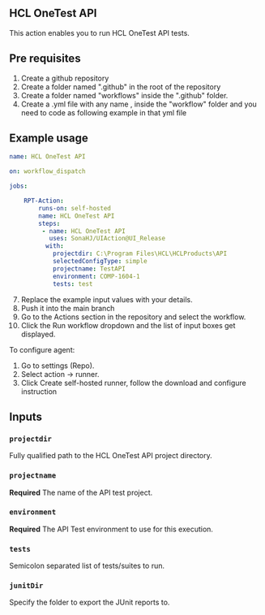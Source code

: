 ## HCL OneTest API
This action enables you to run HCL OneTest API tests.

## Pre requisites

1. Create a github repository
2. Create a folder named ".github" in the root of the repository
3. Create a folder named "workflows" inside the ".github" folder.
5. Create a .yml file with any name , inside the "workflow" folder and you need to code as following example in that yml file
## Example usage

```yaml
name: HCL OneTest API

on: workflow_dispatch

jobs:

    RPT-Action:
        runs-on: self-hosted
        name: HCL OneTest API
        steps:
         - name: HCL OneTest API
           uses: SonaHJ/UIAction@UI_Release
          with:
            projectdir: C:\Program Files\HCL\HCLProducts\API
            selectedConfigType: simple
            projectname: TestAPI
            environment: COMP-1604-1
            tests: test
```
7. Replace the example input values with your details.
8. Push it into the main branch
9. Go to the Actions section in the repository and select the workflow.
10. Click the Run workflow dropdown and the list of input boxes get displayed.

To configure agent:
1. Go to settings (Repo).
2. Select action -> runner.
3. Click Create self-hosted runner, follow the download and configure instruction

## Inputs

### `projectdir`

Fully qualified path to the HCL OneTest API project directory.

### `projectname`

**Required** The name of the API test project.

### `environment`

**Required** The API Test environment to use for this execution.

### `tests`

Semicolon separated list of tests/suites to run.

### `junitDir`
Specify the folder to export the JUnit reports to.
